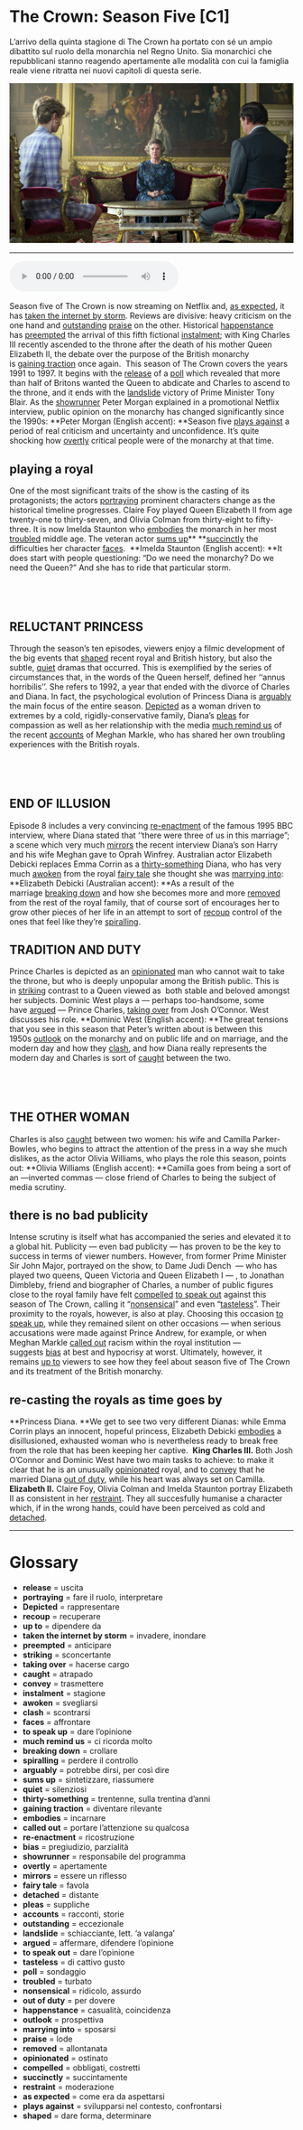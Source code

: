 # The Crown: Season Five   [C1]

L’arrivo della quinta stagione di The Crown ha portato con sé un ampio dibattito sul ruolo della monarchia nel Regno Unito. Sia monarchici che repubblicani stanno reagendo apertamente alle modalità con cui la famiglia reale viene ritratta nei nuovi capitoli di questa serie.

![](The%20Crown%20Season%20Five.jpg)

--------------

<div>
<audio controls autoplay>
    <source src="https://raw.githubusercontent.com/dartie/knowledge-base/main/English/SpeakUp/2023-01/The%20Crown%20Season%20Five.mp3" type="audio/mpeg">
</audio>
</div>


Season five of The Crown is now streaming on Netflix and, [as expected](## "come era da aspettarsi"), it has [taken the internet by storm](## "invadere, inondare"). Reviews are divisive: heavy criticism on the one hand and [outstanding](## "eccezionale") [praise](## "lode") on the other. Historical [happenstance](## "casualità, coincidenza") has [preempted](## "anticipare") the arrival of this fifth fictional [instalment](## "stagione"); with King Charles III recently ascended to the throne after the death of his mother Queen Elizabeth II, the debate over the purpose of the British monarchy is [gaining traction](## "diventare rilevante") once again. 
This season of The Crown covers the years 1991 to 1997. It begins with the [release](## "uscita") of a [poll](## "sondaggio") which revealed that more than half of Britons wanted the Queen to abdicate and Charles to ascend to the throne, and it ends with the [landslide](## "schiacciante, lett. ‘a valanga’") victory of Prime Minister Tony Blair. As the [showrunner](## "responsabile del programma") Peter Morgan explained in a promotional Netflix interview, public opinion on the monarchy has changed significantly since the 1990s:
**Peter Morgan (English accent): **Season five [plays against](## "svilupparsi nel contesto, confrontarsi") a period of real criticism and uncertainty and unconfidence. It’s quite shocking how [overtly](## "apertamente") critical people were of the monarchy at that time. 

## playing a royal
One of the most significant traits of the show is the casting of its protagonists; the actors [portraying](## "fare il ruolo, interpretare") prominent characters change as the historical timeline progresses. Claire Foy played Queen Elizabeth II from age twenty-one to thirty-seven, and Olivia Colman from thirty-eight to fifty-three. It is now Imelda Staunton who [embodies](## "incarnare") the monarch in her most [troubled](## "turbato") middle age. The veteran actor [sums up](## "sintetizzare, riassumere")** **[succinctly](## "succintamente") the difficulties her character [faces](## "affrontare"). 
**Imelda Staunton (English accent): **It does start with people questioning: “Do we need the monarchy? Do we need the Queen?” And she has to ride that particular storm.

##  

## RELUCTANT PRINCESS
Through the season’s ten episodes, viewers enjoy a filmic development of the big events that [shaped](## "dare forma, determinare") recent royal and British history, but also the subtle, [quiet](## "silenziosi") dramas that occurred. This is exemplified by the series of circumstances that, in the words of the Queen herself, defined her ‘‘annus horribilis’’. She refers to 1992, a year that ended with the divorce of Charles and Diana.
In fact, the psychological evolution of Princess Diana is [arguably](## "potrebbe dirsi, per così dire") the main focus of the entire season. [Depicted](## "rappresentare") as a woman driven to extremes by a cold, rigidly-conservative family, Diana’s [pleas](## "suppliche") for compassion as well as her relationship with the media [much remind us](## "ci ricorda molto") of the recent [accounts](## "racconti, storie") of Meghan Markle, who has shared her own troubling experiences with the British royals. 

##  

## END OF ILLUSION
Episode 8 includes a very convincing [re-enactment](## "ricostruzione") of the famous 1995 BBC interview, where Diana stated that ‘‘there were three of us in this marriage”; a scene which very much [mirrors](## "essere un riflesso") the recent interview Diana’s son Harry and his wife Meghan gave to Oprah Winfrey. Australian actor Elizabeth Debicki replaces Emma Corrin as a [thirty-something](## "trentenne, sulla trentina d’anni") Diana, who has very much [awoken](## "svegliarsi") from the royal [fairy tale](## "favola") she thought she was [marrying into](## "sposarsi"):
**Elizabeth Debicki (Australian accent): **As a result of the marriage [breaking down](## "crollare") and how she becomes more and more [removed](## "allontanata") from the rest of the royal family, that of course sort of encourages her to grow other pieces of her life in an attempt to sort of [recoup](## "recuperare") control of the ones that feel like they’re [spiralling](## "perdere il controllo"). 

## TRADITION AND DUTY
Prince Charles is depicted as an [opinionated](## "ostinato") man who cannot wait to take the throne, but who is deeply unpopular among the British public. This is in [striking](## "sconcertante") contrast to a Queen viewed as  both stable and beloved amongst her subjects. Dominic West plays a — perhaps too-handsome, some have [argued](## "affermare, difendere l’opinione") — Prince Charles, [taking over](## "hacerse cargo") from Josh O’Connor. West discusses his role.
**Dominic West (English accent): **The great tensions that you see in this season that Peter’s written about is between this 1950s [outlook](## "prospettiva") on the monarchy and on public life and on marriage, and the modern day and how they [clash](## "scontrarsi"), and how Diana really represents the modern day and Charles is sort of [caught](## "atrapado") between the two. 

##  

## THE OTHER WOMAN
Charles is also [caught](## "atrapado") between two women: his wife and Camilla Parker-Bowles, who begins to attract the attention of the press in a way she much dislikes, as the actor Olivia Williams, who plays the role this season, points out:
**Olivia Williams (English accent): **Camilla goes from being a sort of an —inverted commas — close friend of Charles to being the subject of media scrutiny.

## there is no bad publicity 
Intense scrutiny is itself what has accompanied the series and elevated it to a global hit. Publicity — even bad publicity — has proven to be the key to success in terms of viewer numbers. However, from former Prime Minister Sir John Major, portrayed on the show, to Dame Judi Dench  — who has played two queens, Queen Victoria and Queen Elizabeth I — , to Jonathan Dimbleby, friend and biographer of Charles, a number of public figures close to the royal family have felt [compelled](## "obbligati, costretti") [to speak out](## "dare l’opinione") against this season of The Crown, calling it “[nonsensical](## "ridicolo, assurdo")” and even “[tasteless](## "di cattivo gusto")”. Their proximity to the royals, however, is also at play. Choosing this occasion [to speak up](## "dare l’opinione"), while they remained silent on other occasions — when serious accusations were made against Prince Andrew, for example, or when Meghan Markle [called out](## "portare l’attenzione su qualcosa") racism within the royal institution — suggests [bias](## "pregiudizio, parzialità") at best and hypocrisy at worst. Ultimately, however, it remains [up to](## "dipendere da") viewers to see how they feel about season five of The Crown and its treatment of the British monarchy.

## re-casting the royals as time goes by
**Princess Diana. **We get to see two very different Dianas: while Emma Corrin plays an innocent, hopeful princess, Elizabeth Debicki [embodies](## "incarnare") a disillusioned, exhausted woman who is nevertheless ready to break free from the role that has been keeping her captive. 
**King Charles III.** Both Josh O’Connor and Dominic West have two main tasks to achieve: to make it clear that he is an unusually [opinionated](## "ostinato") royal, and to [convey](## "trasmettere") that he married Diana [out of duty](## "per dovere"), while his heart was always set on Camilla.
**Elizabeth II.** Claire Foy, Olivia Colman and Imelda Staunton portray Elizabeth II as consistent in her [restraint](## "moderazione"). They all succesfully humanise a character which, if in the wrong hands, could have been perceived as cold and [detached](## "distante").

--------------

<div style = "display:block; clear:both; page-break-after:always;"></div>

# Glossary
* **release** = uscita
* **portraying** = fare il ruolo, interpretare
* **Depicted** = rappresentare
* **recoup** = recuperare
* **up to** = dipendere da
* **taken the internet by storm** = invadere, inondare
* **preempted** = anticipare
* **striking** = sconcertante
* **taking over** = hacerse cargo
* **caught** = atrapado
* **convey** = trasmettere
* **instalment** = stagione
* **awoken** = svegliarsi
* **clash** = scontrarsi
* **faces** = affrontare
* **to speak up** = dare l’opinione
* **much remind us** = ci ricorda molto
* **breaking down** = crollare
* **spiralling** = perdere il controllo
* **arguably** = potrebbe dirsi, per così dire
* **sums up** = sintetizzare, riassumere
* **quiet** = silenziosi
* **thirty-something** = trentenne, sulla trentina d’anni
* **gaining traction** = diventare rilevante
* **embodies** = incarnare
* **called out** = portare l’attenzione su qualcosa
* **re-enactment** = ricostruzione
* **bias** = pregiudizio, parzialità
* **showrunner** = responsabile del programma
* **overtly** = apertamente
* **mirrors** = essere un riflesso
* **fairy tale** = favola
* **detached** = distante
* **pleas** = suppliche
* **accounts** = racconti, storie
* **outstanding** = eccezionale
* **landslide** = schiacciante, lett. ‘a valanga’
* **argued** = affermare, difendere l’opinione
* **to speak out** = dare l’opinione
* **tasteless** = di cattivo gusto
* **poll** = sondaggio
* **troubled** = turbato
* **nonsensical** = ridicolo, assurdo
* **out of duty** = per dovere
* **happenstance** = casualità, coincidenza
* **outlook** = prospettiva
* **marrying into** = sposarsi
* **praise** = lode
* **removed** = allontanata
* **opinionated** = ostinato
* **compelled** = obbligati, costretti
* **succinctly** = succintamente
* **restraint** = moderazione
* **as expected** = come era da aspettarsi
* **plays against** = svilupparsi nel contesto, confrontarsi
* **shaped** = dare forma, determinare
